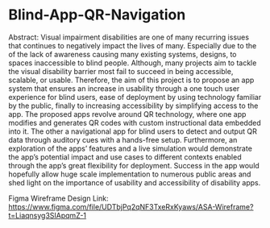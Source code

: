 # Blind-App-QR-Navigation
Abstract:
Visual impairment disabilities are one of many recurring issues that continues to negatively impact the lives of many. Especially due to the of the lack of awareness causing many existing systems, designs, to spaces inaccessible to blind people. Although, many projects aim to tackle the visual disability barrier most fail to succeed in being accessible, scalable, or usable. Therefore, the aim of this project is to propose an app system that ensures an increase in usability through a one touch user experience for blind users, ease of deployment by using technology familiar by the public, finally to increasing accessibility by simplifying access to the app. The proposed apps revolve around QR technology, where one app modifies and generates QR codes with custom instructional data embedded into it. The other a navigational app for blind users to detect and output QR data through auditory cues with a hands-free setup. Furthermore, an exploration of the apps’ features and a live simulation would demonstrate the app’s potential impact and use cases to different contexts enabled through the app’s great flexibility for deployment. Success in the app would hopefully allow huge scale implementation to numerous public areas and shed light on the importance of usability and accessibility of disability apps.

Figma Wireframe Design Link: https://www.figma.com/file/UDTbjPq2qNF3TxeRxKyaws/ASA-Wireframe?t=Liaqnsyg3SIApqmZ-1
